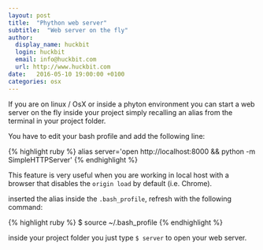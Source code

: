 ```yaml
---
layout: post
title:  "Phython web server"
subtitle:  "Web server on the fly"
author:
  display_name: huckbit
  login: huckbit
  email: info@huckbit.com
  url: http://www.huckbit.com
date:   2016-05-10 19:00:00 +0100
categories: osx
---
```

If you are on linux / OsX or inside a phyton environment you can start a web server on the fly inside your project simply recalling an alias from the terminal in your project folder.

You have to edit your bash profile and add the following line:

{% highlight ruby %}
alias server='open http://localhost:8000 && python -m SimpleHTTPServer'
{% endhighlight %}

This feature is very useful when you are working in local host with a browser that disables the `origin load` by default (i.e. Chrome).

inserted the alias inside the `.bash_profile`, refresh with the following command:

{% highlight ruby %}
$ source ~/.bash_profile
{% endhighlight %}

inside your project folder you just type `$ server` to open your web server.
